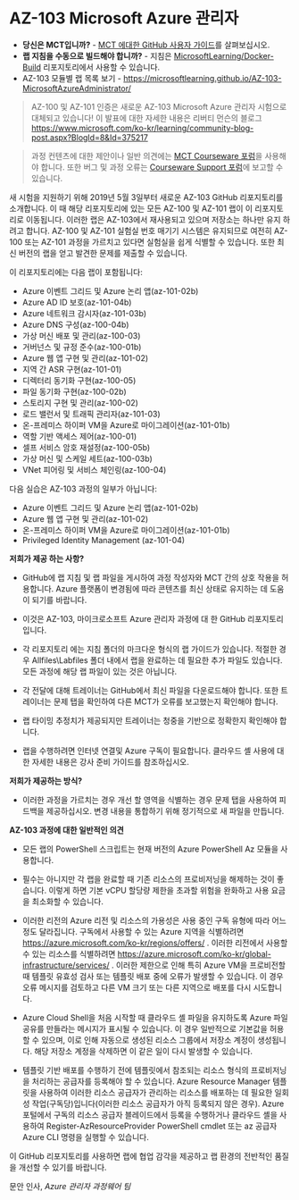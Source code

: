 ﻿# AZ-103 Microsoft Azure 관리자

- **당신은 MCT입니까?** - [MCT 에대한 GitHub 사용자 가이드](https://microsoftlearning.github.io/MCT-User-Guide-KO/)를 살펴보십시오.
- **랩 지침을 수동으로 빌드해야 합니까?** - 지침은 [MicrosoftLearning/Docker-Build](https://github.com/MicrosoftLearning/Docker-Build) 리포지토리에서 사용할 수 있습니다.
- AZ-103 모듈별 랩 목록 보기 - https://microsoftlearning.github.io/AZ-103-MicrosoftAzureAdministrator/

> AZ-100 및 AZ-101 인증은 새로운 AZ-103 Microsoft Azure 관리자 시험으로 대체되고 있습니다! 이 발표에 대한 자세한 내용은 리버티 먼슨의 블로그 https://www.microsoft.com/ko-kr/learning/community-blog-post.aspx?BlogId=8&Id=375217 

> 과정 컨텐츠에 대한 제안이나 일반 의견에는 [MCT Courseware 포럼](https://www.microsoft.com/en-us/learning/mct-central.aspx)을 사용해야 합니다. 또한 버그 및 과정 오류는 [Courseware Support 포럼](https://trainingsupport.microsoft.com/en-us)에 보고할 수 있습니다.
 
새 시험을 지원하기 위해 2019년 5월 3일부터 새로운 AZ-103 GitHub 리포지토리를 소개합니다. 이 때 해당 리포지토리에 있는 모든 AZ-100 및 AZ-101 랩이 이 리포지토리로 이동됩니다. 이러한 랩은 AZ-103에서 재사용되고 있으며 저장소는 하나만 유지 하려고 합니다. AZ-100 및 AZ-101 실험실 번호 매기기 시스템은 유지되므로 여전히 AZ-100 또는 AZ-101 과정을 가르치고 있다면 실험실을 쉽게 식별할 수 있습니다. 또한 최신 버전의 랩을 얻고 발견한 문제를 제출할 수 있습니다.

이 리포지토리에는 다음 랩이 포함됩니다:

-  Azure 이벤트 그리드 및 Azure 논리 앱(az-101-02b)
-  Azure AD ID 보호(az-101-04b)
-  Azure 네트워크 감시자(az-101-03b)
-  Azure DNS 구성(az-100-04b)
-  가상 머신 배포 및 관리(az-100-03)
-  거버넌스 및 규정 준수(az-100-01b)
-  Azure 웹 앱 구현 및 관리(az-101-02)
-  지역 간 ASR 구현(az-101-01)
-  디렉터리 동기화 구현(az-100-05)
-  파일 동기화 구현(az-100-02b)
-  스토리지 구현 및 관리(az-100-02)
-  로드 밸런서 및 트래픽 관리자(az-101-03)
-  온-프레미스 하이퍼 VM을 Azure로 마이그레이션(az-101-01b)
-  역할 기반 액세스 제어(az-100-01)
-  셀프 서비스 암호 재설정(az-100-05b)
-  가상 머신 및 스케일 세트(az-100-03b)
-  VNet 피어링 및 서비스 체인링(az-100-04)

다음 실습은 AZ-103 과정의 일부가 아닙니다:

-  Azure 이벤트 그리드 및 Azure 논리 앱(az-101-02b)
-  Azure 웹 앱 구현 및 관리(az-101-02)
-  온-프레미스 하이퍼 VM을 Azure로 마이그레이션(az-101-01b)
-  Privileged Identity Management (az-101-04)

**저희가 제공 하는 사항?**

*	GitHub에 랩 지침 및 랩 파일을 게시하여 과정 작성자와 MCT 간의 상호 작용을 허용합니다. Azure 플랫폼이 변경됨에 따라 콘텐츠를 최신 상태로 유지하는 데 도움이 되기를 바랍니다.

*	이것은 AZ-103, 마이크로소프트 Azure 관리자 과정에 대 한 GitHub 리포지토리입니다. 

*	각 리포지토리 에는 지침 폴더의 마크다운 형식의 랩 가이드가 있습니다. 적절한 경우 Allfiles\Labfiles 폴더 내에서 랩을 완료하는 데 필요한 추가 파일도 있습니다. 모든 과정에 해당 랩 파일이 있는 것은 아닙니다. 

*	각 전달에 대해 트레이너는 GitHub에서 최신 파일을 다운로드해야 합니다. 또한 트레이너는 문제 탭을 확인하여 다른 MCT가 오류를 보고했는지 확인해야 합니다.  

*	랩 타이밍 추정치가 제공되지만 트레이너는 청중을 기반으로 정확한지 확인해야 합니다.

*	랩을 수행하려면 인터넷 연결및 Azure 구독이 필요합니다. 클라우드 셸 사용에 대한 자세한 내용은 강사 준비 가이드를 참조하십시오. 

**저희가 제공하는 방식?**

*	이러한 과정을 가르치는 경우 개선 할 영역을 식별하는 경우 문제 탭을 사용하여 피드백을 제공하십시오. 변경 내용을 통합하기 위해 정기적으로 새 파일을 만듭니다. 

**AZ-103 과정에 대한 일반적인 의견**

* 모든 랩의 PowerShell 스크립트는 현재 버전의 Azure PowerShell Az 모듈을 사용합니다.

* 필수는 아니지만 각 랩을 완료할 때 기존 리소스의 프로비저닝을 해제하는 것이 좋습니다. 이렇게 하면 기본 vCPU 할당량 제한을 초과할 위험을 완화하고 사용 요금을 최소화할 수 있습니다.

* 이러한 리전의 Azure 리전 및 리소스의 가용성은 사용 중인 구독 유형에 따라 어느 정도 달라집니다. 구독에서 사용할 수 있는 Azure 지역을 식별하려면 https://azure.microsoft.com/ko-kr/regions/offers/ . 이러한 리전에서 사용할 수 있는 리소스를 식별하려면 https://azure.microsoft.com/ko-kr/global-infrastructure/services/ . 이러한 제한으로 인해 특히 Azure VM을 프로비전할 때 템플릿 유효성 검사 또는 템플릿 배포 중에 오류가 발생할 수 있습니다. 이 경우 오류 메시지를 검토하고 다른 VM 크기 또는 다른 지역으로 배포를 다시 시도합니다.

* Azure Cloud Shell을 처음 시작할 때 클라우드 셸 파일을 유지하도록 Azure 파일 공유를 만들라는 메시지가 표시될 수 있습니다. 이 경우 일반적으로 기본값을 허용할 수 있으며, 이로 인해 자동으로 생성된 리소스 그룹에서 저장소 계정이 생성됩니다. 해당 저장소 계정을 삭제하면 이 같은 일이 다시 발생할 수 있습니다.

* 템플릿 기반 배포를 수행하기 전에 템플릿에서 참조되는 리소스 형식의 프로비저닝을 처리하는 공급자를 등록해야 할 수 있습니다. Azure Resource Manager 템플릿을 사용하여 이러한 리소스 공급자가 관리하는 리소스를 배포하는 데 필요한 일회성 작업(구독당)입니다(이러한 리소스 공급자가 아직 등록되지 않은 경우). Azure 포털에서 구독의 리소스 공급자 블레이드에서 등록을 수행하거나 클라우드 셸을 사용하여 Register-AzResourceProvider PowerShell cmdlet 또는 az 공급자 Azure CLI 명령을 실행할 수 있습니다.

이 GitHub 리포지토리를 사용하면 랩에 협업 감각을 제공하고 랩 환경의 전반적인 품질을 개선할 수 있기를 바랍니다. 

문안 인사,
*Azure 관리자 과정웨어 팀*